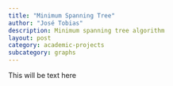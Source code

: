 ```yaml
---
title: "Minimum Spanning Tree"
author: "José Tobias"
description: Minimum spanning tree algorithm
layout: post
category: academic-projects
subcategory: graphs
---
```


This will be text here